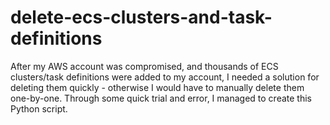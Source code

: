 # delete-ecs-clusters-and-task-definitions
After my AWS account was compromised, and thousands of ECS clusters/task definitions were added to my account, I needed a solution for deleting them quickly - otherwise I would have to manually delete them one-by-one. Through some quick trial and error, I managed to create this Python script.
